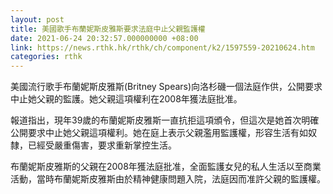 ```yaml
---
layout: post
title: 美國歌手布蘭妮斯皮雅斯要求法庭中止父親監護權
date: 2021-06-24 20:32:57.000000000 +08:00
link: https://news.rthk.hk/rthk/ch/component/k2/1597559-20210624.htm
categories: rthk
---
```


美國流行歌手布蘭妮斯皮雅斯(Britney Spears)向洛杉磯一個法庭作供，公開要求中止她父親的監護。她父親這項權利在2008年獲法庭批准。

報道指出，現年39歲的布蘭妮斯皮雅斯一直抗拒這項頒令，但這次是她首次明確公開要求中止她父親這項權利。她在庭上表示父親濫用監護權，形容生活有如奴隸，已經受嚴重傷害，要求重新掌控生活。

布蘭妮斯皮雅斯的父親在2008年獲法庭批准，全面監護女兒的私人生活以至商業活動，當時布蘭妮斯皮雅斯由於精神健康問題入院，法庭因而准許父親的監護權。
